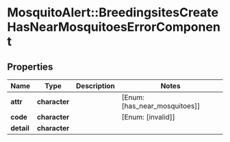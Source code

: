 # MosquitoAlert::BreedingsitesCreateHasNearMosquitoesErrorComponent


## Properties
Name | Type | Description | Notes
------------ | ------------- | ------------- | -------------
**attr** | **character** |  | [Enum: [has_near_mosquitoes]] 
**code** | **character** |  | [Enum: [invalid]] 
**detail** | **character** |  | 


